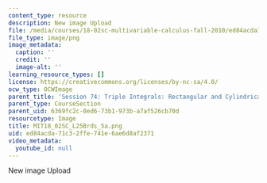 ```yaml
---
content_type: resource
description: New image Upload
file: /media/courses/18-02sc-multivariable-calculus-fall-2010/ed84acda71c32ffe741e6ae6d8af2371_MIT18_02SC_L25Brds_5a.png
file_type: image/png
image_metadata:
  caption: ''
  credit: ''
  image-alt: ''
learning_resource_types: []
license: https://creativecommons.org/licenses/by-nc-sa/4.0/
ocw_type: OCWImage
parent_title: 'Session 74: Triple Integrals: Rectangular and Cylindrical Coordinates'
parent_type: CourseSection
parent_uid: 6369fc2c-0ed6-73b1-973b-a7af526cb70d
resourcetype: Image
title: MIT18_02SC_L25Brds_5a.png
uid: ed84acda-71c3-2ffe-741e-6ae6d8af2371
video_metadata:
  youtube_id: null
---
```

New image Upload